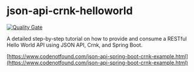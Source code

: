# json-api-crnk-helloworld

[![Quality Gate](https://sonarqube.com/api/badges/gate?key=com.codenotfound:json-api-crnk-helloworld)](https://sonarqube.com/dashboard/index/com.codenotfound:json-api-crnk-helloworld)

A detailed step-by-step tutorial on how to provide and consume a RESTful Hello World API using JSON API, Crnk, and Spring Boot.

[https://www.codenotfound.com/json-api-spring-boot-crnk-example.html](https://www.codenotfound.com/json-api-spring-boot-crnk-example.html)
